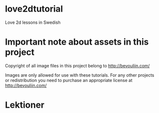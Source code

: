 # love2dtutorial

Love 2d lessons in Swedish

# Important note about assets in this project

Copyright of all image files in this project belong to http://bevouliin.com/

Images are only allowed for use with these tutorials. 
For any other projects or redistribution you need to purchase an appropriate license at http://bevouliin.com/

# Lektioner

